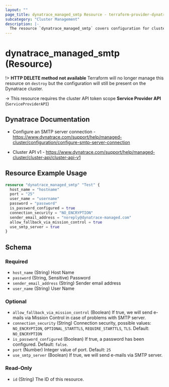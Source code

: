 ```yaml
---
layout: ""
page_title: dynatrace_managed_smtp Resource - terraform-provider-dynatrace"
subcategory: "Cluster Management"
description: |-
  The resource `dynatrace_managed_smtp` covers configuration for cluster SMTP settings
---
```


# dynatrace_managed_smtp (Resource)

!> **HTTP DELETE method not available** Terraform will no longer manage this resource on `destroy` but the configuration will still be present on the Dynatrace cluster.

-> This resource requires the cluster API token scope **Service Provider API** (`ServiceProviderAPI`)

## Dynatrace Documentation

- Configure an SMTP server connection - https://www.dynatrace.com/support/help/managed-cluster/configuration/configure-smtp-server-connection

- Cluster API v1 - https://www.dynatrace.com/support/help/managed-cluster/cluster-api/cluster-api-v1

## Resource Example Usage

```terraform
resource "dynatrace_managed_smtp" "Test" {
  host_name = "hostname"
  port = "25"
  user_name = "username"
  password = "password"
  is_password_configured = true
  connection_security = "NO_ENCRYPTION"
  sender_email_address = "noreply@dynatrace-managed.com"
  allow_fallback_via_mission_control = true
  use_smtp_server = true
}
```

<!-- schema generated by tfplugindocs -->
## Schema

### Required

- `host_name` (String) Host Name
- `password` (String, Sensitive) Password
- `sender_email_address` (String) Sender email address
- `user_name` (String) User Name

### Optional

- `allow_fallback_via_mission_control` (Boolean) If true, we will send e-mails via Mission Control in case of problems with SMTP server.
- `connection_security` (String) Connection security, possible values: `NO_ENCRYPTION`, `OPTIONAL_STARTTLS`, `REQUIRE_STARTTLS`, `TLS`. Default: `NO_ENCRYPTION`
- `is_password_configured` (Boolean) If true, a password has been configured. Default: `false`.
- `port` (Number) Integer value of port. Default: `25`
- `use_smtp_server` (Boolean) If true, we will send e-mails via SMTP server.

### Read-Only

- `id` (String) The ID of this resource.
 